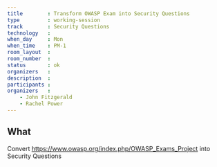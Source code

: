 ```yaml
---
title        : Transform OWASP Exam into Security Questions
type         : working-session
track        : Security Questions
technology   :
when_day     : Mon
when_time    : PM-1
room_layout  :
room_number  :
status       : ok
organizers   :
description  :
participants :
organizers   :
    - John Fitzgerald
    - Rachel Power
---
```



## What

Convert https://www.owasp.org/index.php/OWASP_Exams_Project into Security Questions